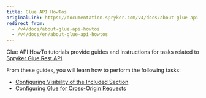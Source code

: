 ```yaml
---
title: Glue API HowTos
originalLink: https://documentation.spryker.com/v4/docs/about-glue-api-howtos
redirect_from:
  - /v4/docs/about-glue-api-howtos
  - /v4/docs/en/about-glue-api-howtos
---
```


Glue API HowTo tutorials provide guides and instructions for tasks related to [Spryker Glue Rest API](/docs/scos/dev/glue-api/202001.0/glue-rest-api).

From these guides, you will learn how to perform the following tasks:

* [Configuring Visibility of the Included Section]( https://documentation.spryker.com/v4/docs/ht-configuring-visibility-included-section-201903)
* [Configuring Glue for Cross-Origin Requests]( https://documentation.spryker.com/v4/docs/ht-configuring-glue-for-cross-origin-requests-201903)
